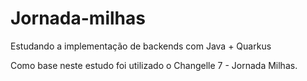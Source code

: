 # Jornada-milhas
Estudando a implementação de backends com Java + Quarkus

Como base neste estudo foi utilizado o Changelle 7 - Jornada Milhas.
